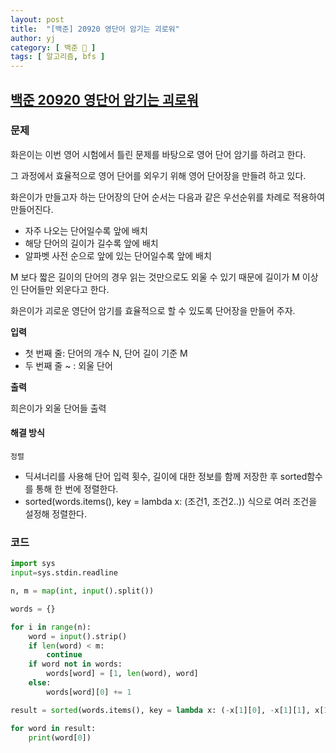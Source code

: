 ```yaml
---
layout: post
title:  "[백준] 20920 영단어 암기는 괴로워"
author: yj
category: [ 백준 📝 ]
tags: [ 알고리즘, bfs ]
---
```


## [백준 20920 영단어 암기는 괴로워](https://www.acmicpc.net/problem/20920)

### 문제

화은이는 이번 영어 시험에서 틀린 문제를 바탕으로 영어 단어 암기를 하려고 한다. 

그 과정에서 효율적으로 영어 단어를 외우기 위해 영어 단어장을 만들려 하고 있다. 

화은이가 만들고자 하는 단어장의 단어 순서는 다음과 같은 우선순위를 차례로 적용하여 만들어진다.

- 자주 나오는 단어일수록 앞에 배치
- 해당 단어의 길이가 길수록 앞에 배치
- 알파벳 사전 순으로 앞에 있는 단어일수록 앞에 배치

M 보다 짧은 길이의 단어의 경우 읽는 것만으로도 외울 수 있기 때문에 길이가  M 이상인 단어들만 외운다고 한다. 

화은이가 괴로운 영단어 암기를 효율적으로 할 수 있도록 단어장을 만들어 주자.

**입력**

- 첫 번째 줄: 단어의 개수 N, 단어 길이 기준 M
- 두 번째 줄 ~ : 외울 단어

**출력**

희은이가 외울 단어들 출력

#### 해결 방식

`정렬`
- 딕셔너리를 사용해 단어 입력 횟수, 길이에 대한 정보를 함께 저장한 후 sorted함수를 통해 한 번에 정렬한다. 
- sorted(words.items(), key = lambda x: (조건1, 조건2..)) 식으로 여러 조건을 설정해 정렬한다.


### 코드

```python
import sys
input=sys.stdin.readline

n, m = map(int, input().split())

words = {}

for i in range(n):
    word = input().strip()
    if len(word) < m:
        continue
    if word not in words:
        words[word] = [1, len(word), word]
    else:
        words[word][0] += 1

result = sorted(words.items(), key = lambda x: (-x[1][0], -x[1][1], x[1][2]))

for word in result:
    print(word[0])
```
